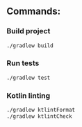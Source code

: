 ## Commands:

### Build project

```sh
./gradlew build
```

### Run tests

```sh
./gradlew test
```

### Kotlin linting

```sh
./gradlew ktlintFormat
./gradlew ktlintCheck
```